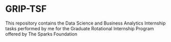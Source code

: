 # GRIP-TSF 
This repository contains the Data Science and Business Analytics Internship tasks performed by me for the Graduate Rotational Internship Program offered by The Sparks Foundation  
 
